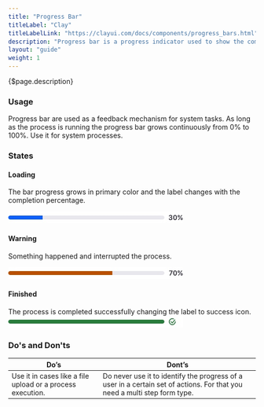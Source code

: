 ```yaml
---
title: "Progress Bar"
titleLabel: "Clay"
titleLabelLink: "https://clayui.com/docs/components/progress_bars.html"
description: "Progress bar is a progress indicator used to show the completion percentage of a task."
layout: "guide"
weight: 1
---
```


<div class="page-description">{$page.description}</div>

### Usage

Progress bar are used as a feedback mechanism for system tasks. As long as the process is running the progress bar grows continuously from 0% to 100%. Use it for system processes.

### States

#### Loading
The bar progress grows in primary color and the label changes with the completion percentage.

![indeterminate progress bar](../../../images/ProgressBar30.jpg) 

#### Warning
Something happened and interrupted the process.

![indeterminate progress bar](../../../images/ProgressBar70.jpg) 

#### Finished
The process is completed successfully changing the label to success icon.
![indeterminate progress bar](../../../images/ProgressBar100.jpg) 

### Do's and Don'ts

| Do’s | Dont’s |
| ---- | ------ |
| Use it in cases like a file upload or a process execution. | Do never use it to identify the progress of a user in a certain set of actions. For that you need a multi step form type. |
